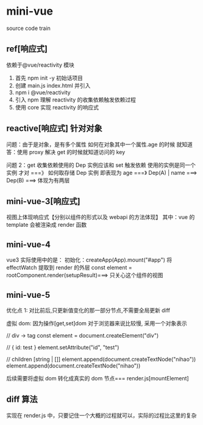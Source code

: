 # mini-vue

source code train

## ref[响应式]

依赖于@vue/reactivity 模块

1. 首先 npm init -y 初始话项目
2. 创建 main.js index.html 并引入
3. npm i @vue/reactivity
4. 引入 npm 理解 reactivity 的收集依赖触发依赖过程
5. 使用 core 实现 reactivity 的响应式

## reactive[响应式] 针对对象

问题：由于是对象，是有多个属性 如何在对象其中一个属性.age 的时候 就知道
答：使用 proxy 解决 get 的时候就知道访问的 key

问题 2：get 收集依赖使用的 Dep 实例应该和 set 触发依赖 使用的实例是同一个实例 才对 ===》 如何取存储 Dep 实例
即表现为 age ===》 Dep(A) | name ===> Dep(B) ===> 体现为有两层

## mini-vue-3[响应式]

视图上体现响应式【分别以组件的形式以及 webapi 的方法体现】
其中：vue 的 template 会被渲染成 render 函数

## mini-vue-4

vue3 实际使用中的是：
初始化：createApp(App).mount("#app")
将 effectWatch 提取到 render 的外层
const element = rootComponent.render(setupResult)===> 只关心这个组件的视图

## mini-vue-5

优化点 1: 对比前后,只更新值变化的那一部分节点,不需要全局更新 diff

虚拟 dom: 因为操作[get,set]dom 对于浏览器来说比较慢, 采用一个对象表示

// div -> tag
const element = document.createElement("div")

// { id: test }
element.setAttribute("id", "test")

// children [string | []]
element.append(document.createTextNode("nihao"))
element.append(document.createTextNode("nihao"))

后续需要将虚拟 dom 转化成真实的 dom 节点=== render.js[mountElement]

## diff 算法

实现在 render.js 中，只要记住一个大概的过程就可以，实际的过程比这里的复杂
